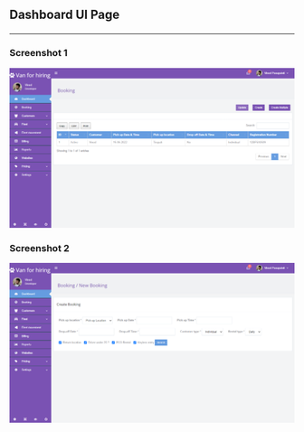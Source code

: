 ## Dashboard UI Page <hr/>
### Screenshot 1
<img src="https://github.com/alexVinod/python-spacex/blob/bcee826293d21dc2d8e67e54a4e2ba10560a6029/UI/Templates/adminkit-trails/images/dashboard-home.png" >

### Screenshot 2
<img src="https://github.com/alexVinod/python-spacex/blob/d0c40f65600c3750d56f58f8a8b6669f64d329ba/UI/Templates/adminkit-trails/images/dashboard-booking.png" >

